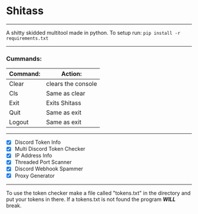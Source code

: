 # Shitass # 
- - - -
A shitty skidded multitool made in python.
To setup run:
`pip install -r requirements.txt`
- - - -
### Cummands: ###
Command: | Action:
-------- | --------
Clear    | clears the console
Cls      | Same as clear
Exit     | Exits Shitass
Quit     | Same as exit
Logout   | Same as exit
- - - -
- [x] Discord Token Info
- [x] Multi Discord Token Checker
- [x] IP Address Info
- [x] Threaded Port Scanner
- [x] Discord Webhook Spammer
- [x] Proxy Generator
- - - 
To use the token checker make a file called "tokens.txt" in the directory and put your tokens in there. If a tokens.txt is not found the program ***WILL*** break.
